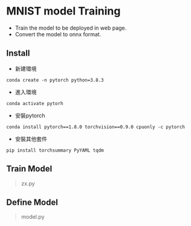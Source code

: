 MNIST model Training
========================
* Train the model to be deployed in web page.
* Convert the model to onnx format.


Install
-------------------------
* 新建環境
```````````````````````````````````
conda create -n pytorch python=3.8.3
```````````````````````````````````
* 進入環境
````````````````````````````````````
conda activate pytorh
`````````````````````````````````````
* 安裝pytorch
````````````````````````````````````
conda install pytorch==1.8.0 torchvision==0.9.0 cpuonly -c pytorch
````````````````````````````````````
* 安裝其他套件
`````````````````````````````````````
pip install torchsummary PyYAML tqdm 
`````````````````````````````````````

Train Model
-------------------------
> zx.py

Define Model
-------------------------
> model.py
